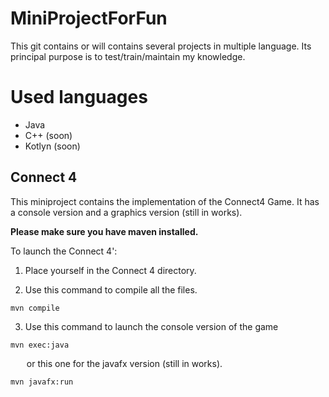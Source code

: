 # MiniProjectForFun
This git contains or will contains several projects in multiple language. Its principal purpose is to test/train/maintain my knowledge.

# Used languages 
  - Java
  - C++ (soon)
  - Kotlyn (soon)

## Connect 4
  This miniproject contains the implementation of the Connect4 Game. It has a console version and a graphics version (still in works).
  
  **Please make sure you have maven installed.**

  To launch the Connect 4':

  1. Place yourself in the Connect 4 directory.
     
  2. Use this command to compile all the files.
     
```
mvn compile
```
     
  3. Use this command to launch the console version of the game
     
```
mvn exec:java
```
    
&emsp; &nbsp; or this one for the javafx version (still in works).
  
```
mvn javafx:run
```
